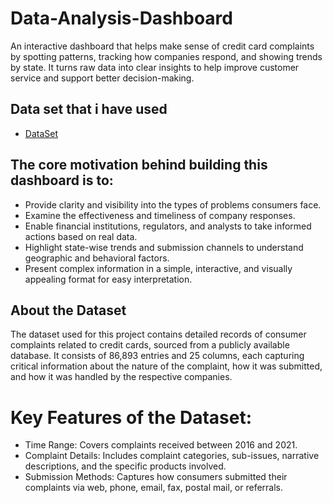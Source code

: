 # Data-Analysis-Dashboard
An interactive dashboard that helps make sense of credit card complaints by spotting patterns, tracking how companies respond, and showing trends by state. It turns raw data into clear insights to help improve customer service and support better decision-making.
## Data set that i have used
- <a href="https://github.com/itsadil-7890/Data-Analysis-Dashboard/blob/main/Credit%20Card%20Dashboard.xlsx">DataSet</a>

## The core motivation behind building this dashboard is to:
-  Provide clarity and visibility into the types of problems consumers face.
-  Examine the effectiveness and timeliness of company responses.
-  Enable financial institutions, regulators, and analysts to take informed actions based on real data.
-  Highlight state-wise trends and submission channels to understand geographic and behavioral factors.
-  Present complex information in a simple, interactive, and visually appealing format for easy interpretation.

## About the Dataset
The dataset used for this project contains detailed records of consumer complaints 
related to credit cards, sourced from a publicly available database. It consists of 
86,893 entries and 25 columns, each capturing critical information about the nature 
of the complaint, how it was submitted, and how it was handled by the respective 
companies.
# Key Features of the Dataset: 
- Time Range: Covers complaints received between 2016 and 2021.
- Complaint Details: Includes complaint categories, sub-issues, narrative 
descriptions, and the specific products involved.
-  Submission Methods: Captures how consumers submitted their complaints  via web, phone, email, fax, postal mail, or referrals.
